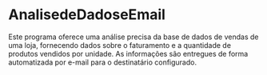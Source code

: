 # AnalisedeDadoseEmail
Este programa oferece uma análise precisa da base de dados de vendas de uma loja, fornecendo dados sobre o faturamento e a quantidade de produtos vendidos por unidade. As informações são entregues de forma automatizada por e-mail para o destinatário configurado.
